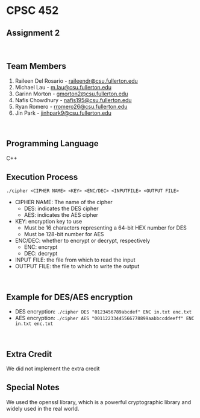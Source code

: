 # CPSC 452

## Assignment 2
<br>

## Team Members
1. Raileen Del Rosario - raileendr@csu.fullerton.edu
2. Michael Lau - m.lau@csu.fullerton.edu
3. Garinn Morton - gmorton2@csu.fullerton.edu
4. Nafis Chowdhury - nafis195@csu.fullerton.edu
5. Ryan Romero - rromero26@csu.fullerton.edu
6. Jin Park - jinhpark9@csu.fullerton.edu
<br>

## Programming Language
C++
<br>

## Execution Process
`./cipher <CIPHER NAME> <KEY> <ENC/DEC> <INPUTFILE> <OUTPUT FILE>`
* CIPHER NAME: The name of the cipher
    * DES: indicates the DES cipher
    * AES: indicates the AES cipher
* KEY: encryption key to use
    * Must be 16 characters representing a 64-bit HEX number for DES
    * Must be 128-bit number for AES
* ENC/DEC: whether to encrypt or decrypt, respectively
    * ENC: encrypt
    * DEC: decrypt
* INPUT FILE: the file from which to read the input
* OUTPUT FILE: the file to which to write the output
<br>

## Example for DES/AES encryption

* DES encryption: `./cipher DES "0123456789abcdef" ENC in.txt enc.txt`
* AES encryption: `./cipher AES "00112233445566778899aabbccddeeff" ENC in.txt enc.txt`
<br>

## Extra Credit
We did not implement the extra credit
<br>

## Special Notes
We used the openssl library, which is a powerful cryptographic library and widely used in the real world.
<br>